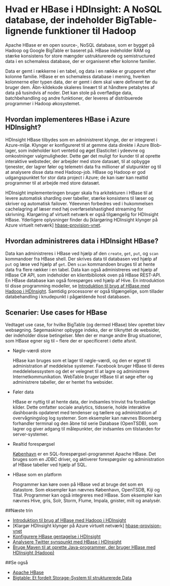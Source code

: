 <properties
    pageTitle="Hvad er HBase i HDInsight? | Microsoft Azure"
    description="En introduktion til Apache HBase i HDInsight en NoSQL database udbygges med Hadoop. Få mere at vide om brug sager, og Sammenlign HBase med andre Hadoop klynger."
    keywords="bigtable, nosql, hvad er hbase"
    services="hdinsight"
    documentationCenter=""
    tags="azure-portal"
    authors="mumian" 
    manager="jhubbard"
    editor="cgronlun"/>

<tags
    ms.service="hdinsight"
    ms.workload="big-data"
    ms.tgt_pltfrm="na"
    ms.devlang="na"
    ms.topic="get-started-article"
    ms.date="09/14/2016"
    ms.author="jgao"/>



# <a name="what-is-hbase-in-hdinsight-a-nosql-database-that-provides-bigtable-like-capabilities-for-hadoop"></a>Hvad er HBase i HDInsight: A NoSQL database, der indeholder BigTable-lignende funktioner til Hadoop

Apache HBase er en open source-, NoSQL database, som er bygget på Hadoop og Google BigTable er baseret på. HBase indeholder RAM og stærke konsistens for store mængder ustrukturerede og semistructured data i en schemaless database, der er organiseret efter kolonne familier.

Data er gemt i rækkerne i en tabel, og data i en række er grupperet efter kolonne familie. HBase er en schemaless database i mening, hverken kolonnerne eller typen data, der er gemt i dem skal være defineret før du bruger dem. Åbn-kildekode skaleres lineært til at håndtere petabytes af data på tusindvis af noder. Det kan stole på overflødige data, batchbehandling og andre funktioner, der leveres af distribuerede programmer i Hadoop økosystemet.

## <a name="how-is-hbase-implemented-in-azure-hdinsight"></a>Hvordan implementeres HBase i Azure HDInsight?

HDInsight HBase tilbydes som en administreret klynge, der er integreret i Azure-miljø. Klynger er konfigureret til at gemme data direkte i Azure Blob-lager, som indeholder kort ventetid og øget Elasticitet i ydeevne og omkostninger valgmuligheder. Dette gør det muligt for kunder til at oprette interaktive websteder, der arbejder med store datasæt, til at opbygge tjenester, der lagrer føler og telemetri data fra millioner af slutpunkter og til at analysere disse data med Hadoop-job. HBase og Hadoop er god udgangspunktet for stor data project i Azure; de kan især kan realtid programmer til at arbejde med store datasæt.

HDInsight implementeringen bruger skala fra arkitekturen i HBase til at levere automatisk sharding over tabeller, stærke konsistens til læser og skriver og automatisk failover. Ydeevnen forbedres ved i hukommelsen cachelagring af læser med høj overførselshastighed streaming for skrivning. Klargøring af virtuelt netværk er også tilgængelig for HDInsight HBase. Yderligere oplysninger finder du [klargøring HDInsight klynger på Azure virtuelt netværk] [hbase-provision-vnet].

## <a name="how-is-data-managed-in-hdinsight-hbase"></a>Hvordan administreres data i HDInsight HBase?

Data kan administreres i HBase ved hjælp af den `create`, `get`, `put`, og `scan` kommandoer fra HBase shell. Der skrives data til databasen ved hjælp af `put` og læse ved hjælp af `get`. Den `scan` kommandoen bruges til at hente data fra flere rækker i en tabel. Data kan også administreres ved hjælp af HBase C# API, som indeholder en klientbibliotek oven på HBase REST-API. En HBase database kan også forespørges ved hjælp af Hive. En introduktion til disse programming modeller, se [Introduktion til brug af HBase med Hadoop i HDInsight][hbase-get-started]. Samtidig processorer er også tilgængelige, som tillader databehandling i knudepunkt i pågældende host databasen.


## <a name="scenarios-use-cases-for-hbase"></a>Scenarier: Use cases for HBase
Vedtaget use case, for hvilke BigTable (og dermed HBase) blev oprettet blev websøgning. Søgemaskiner opbygge indeks, der er tilknyttet de websider, der indeholder disse betingelser. Men der er mange andre Brug situationer, som HBase egner sig til – flere der er specificeret i dette afsnit.

- Nøgle-værdi store

    HBase kan bruges som et lager til nøgle-værdi, og den er egnet til administration af meddelelse systemer. Facebook bruger HBase til deres meddelelsessystem og det er velegnet til at lagre og administrere Internetkommunikation. WebTable bruger HBase til at søge efter og administrere tabeller, der er hentet fra websider.

- Føler data

    HBase er nyttig til at hente data, der indsamles trinvist fra forskellige kilder. Dette omfatter sociale analytics, tidsserie, holde interaktive dashboards opdateret med tendenser og tællere og administration af overvågningslog log systemer. Som eksempler kan nævnes Bloomberg forhandler terminal og den åbne tid serie Database (OpenTSDB), som lagrer og giver adgang til målepunkter, der indsamles om tilstanden for server-systemer.

- Realtid forespørgsel

    [København](http://phoenix.apache.org/) er en SQL-forespørgsel-programmet Apache HBase. Det bruges som en JDBC driver, og aktiverer forespørgsler og administration af HBase tabeller ved hjælp af SQL.

- HBase som en platform

    Programmer kan køre oven på HBase ved at bruge det som en datastore. Som eksempler kan nævnes København, OpenTSDB, Kiji og Tital. Programmer kan også integreres med HBase. Som eksempler kan nævnes Hive, gris, Solr, Storm, Flume, Impala, gnister, milt og analysér.


##<a name="next-steps"></a>Næste trin

- [Introduktion til brug af HBase med Hadoop i HDInsight][hbase-get-started]
- [Klargør HDInsight klynger på Azure virtuelt netværk] [hbase-provision-vnet]
- [Konfigurere HBase gentagelse i HDInsight](hdinsight-hbase-geo-replication.md)
- [Analysere Twitter synspunkt med HBase i HDInsight][hbase-twitter-sentiment]
- [Bruge Maven til at oprette Java-programmer, der bruger HBase med HDInsight (Hadoop)][hbase-build-java-maven]

##<a name="see-also"></a>Se også

- [Apache HBase](https://hbase.apache.org/)
- [Bigtable: Et fordelt Storage-System til strukturerede Data](http://research.google.com/archive/bigtable.html)




[hbase-provision-vnet]: hdinsight-hbase-provision-vnet.md

[hbase-twitter-sentiment]: hdinsight-hbase-analyze-twitter-sentiment.md

[hbase-build-java-maven]: hdinsight-hbase-build-java-maven.md

[hdinsight-use-hive]: hdinsight-use-hive.md

[hdinsight-storage]: ../hdinsight-hadoop-use-blob-storage.md

[hbase-get-started]: http://azure.microsoft.com/documentation/articles/hdinsight-hbase-get-started/

[azure-purchase-options]: http://azure.microsoft.com/pricing/purchase-options/
[azure-member-offers]: http://azure.microsoft.com/pricing/member-offers/
[azure-free-trial]: http://azure.microsoft.com/pricing/free-trial/
[azure-management-portal]: https://portal.azure.com/
[azure-create-storageaccount]: ../storage-create-storage-account.md

[apache-hadoop]: http://hadoop.apache.org/
